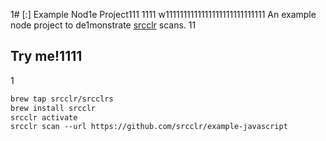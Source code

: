 1# [:] Example Nod1e Project111
1111
w1111111111111111111111111111
An example node project to de1monstrate [srcclr](https://www.srcclr.com) scans.
11
## Try me!1111
1
```1
brew tap srcclr/srcclrs
brew install srcclr
srcclr activate
srcclr scan --url https://github.com/srcclr/example-javascript
```
